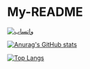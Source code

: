 # My-README
[![واتساب](https://img.shields.io/badge/WhatsApp-%231DAF0E?style=for-the-badge&logo=Whatsapp&logoColor=white)](https://wa.me/+967776108988)
 


[![Anurag's GitHub stats](https://github-readme-stats.vercel.app/api?username=proAhmedUcv&show_icons=true)](https://github.com/proAhmedUcv/github-readme-stats&show_icons=true)


[![Top Langs](https://github-readme-stats.vercel.app/api/top-langs/?username=proAhmedUcv&layout=pie)](https://github.com/proAhmedUcv/github-readme-stats)
